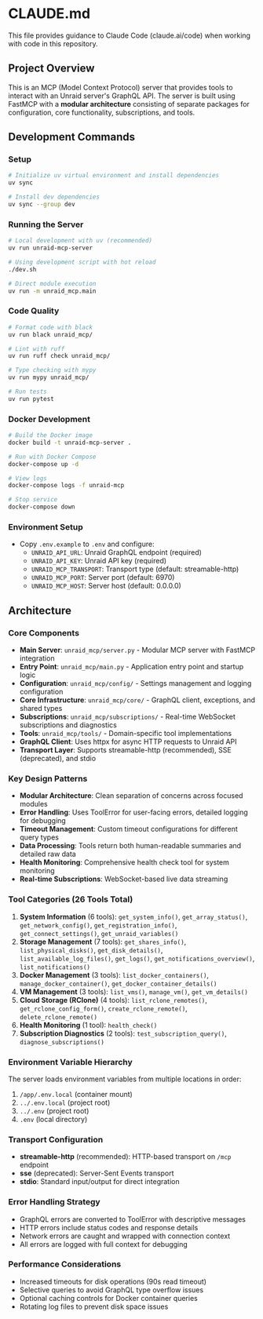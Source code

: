 # CLAUDE.md

This file provides guidance to Claude Code (claude.ai/code) when working with code in this repository.

## Project Overview
This is an MCP (Model Context Protocol) server that provides tools to interact with an Unraid server's GraphQL API. The server is built using FastMCP with a **modular architecture** consisting of separate packages for configuration, core functionality, subscriptions, and tools.

## Development Commands

### Setup
```bash
# Initialize uv virtual environment and install dependencies
uv sync

# Install dev dependencies
uv sync --group dev
```

### Running the Server
```bash
# Local development with uv (recommended)
uv run unraid-mcp-server

# Using development script with hot reload
./dev.sh

# Direct module execution
uv run -m unraid_mcp.main
```

### Code Quality
```bash
# Format code with black
uv run black unraid_mcp/

# Lint with ruff
uv run ruff check unraid_mcp/

# Type checking with mypy
uv run mypy unraid_mcp/

# Run tests
uv run pytest
```

### Docker Development
```bash
# Build the Docker image
docker build -t unraid-mcp-server .

# Run with Docker Compose
docker-compose up -d

# View logs
docker-compose logs -f unraid-mcp

# Stop service
docker-compose down
```

### Environment Setup
- Copy `.env.example` to `.env` and configure:
  - `UNRAID_API_URL`: Unraid GraphQL endpoint (required)
  - `UNRAID_API_KEY`: Unraid API key (required)
  - `UNRAID_MCP_TRANSPORT`: Transport type (default: streamable-http)
  - `UNRAID_MCP_PORT`: Server port (default: 6970)
  - `UNRAID_MCP_HOST`: Server host (default: 0.0.0.0)

## Architecture

### Core Components
- **Main Server**: `unraid_mcp/server.py` - Modular MCP server with FastMCP integration
- **Entry Point**: `unraid_mcp/main.py` - Application entry point and startup logic
- **Configuration**: `unraid_mcp/config/` - Settings management and logging configuration
- **Core Infrastructure**: `unraid_mcp/core/` - GraphQL client, exceptions, and shared types
- **Subscriptions**: `unraid_mcp/subscriptions/` - Real-time WebSocket subscriptions and diagnostics
- **Tools**: `unraid_mcp/tools/` - Domain-specific tool implementations
- **GraphQL Client**: Uses httpx for async HTTP requests to Unraid API
- **Transport Layer**: Supports streamable-http (recommended), SSE (deprecated), and stdio

### Key Design Patterns
- **Modular Architecture**: Clean separation of concerns across focused modules
- **Error Handling**: Uses ToolError for user-facing errors, detailed logging for debugging
- **Timeout Management**: Custom timeout configurations for different query types
- **Data Processing**: Tools return both human-readable summaries and detailed raw data
- **Health Monitoring**: Comprehensive health check tool for system monitoring
- **Real-time Subscriptions**: WebSocket-based live data streaming

### Tool Categories (26 Tools Total)
1. **System Information** (6 tools): `get_system_info()`, `get_array_status()`, `get_network_config()`, `get_registration_info()`, `get_connect_settings()`, `get_unraid_variables()`
2. **Storage Management** (7 tools): `get_shares_info()`, `list_physical_disks()`, `get_disk_details()`, `list_available_log_files()`, `get_logs()`, `get_notifications_overview()`, `list_notifications()`
3. **Docker Management** (3 tools): `list_docker_containers()`, `manage_docker_container()`, `get_docker_container_details()`
4. **VM Management** (3 tools): `list_vms()`, `manage_vm()`, `get_vm_details()`
5. **Cloud Storage (RClone)** (4 tools): `list_rclone_remotes()`, `get_rclone_config_form()`, `create_rclone_remote()`, `delete_rclone_remote()`
6. **Health Monitoring** (1 tool): `health_check()`
7. **Subscription Diagnostics** (2 tools): `test_subscription_query()`, `diagnose_subscriptions()`

### Environment Variable Hierarchy
The server loads environment variables from multiple locations in order:
1. `/app/.env.local` (container mount)
2. `../.env.local` (project root)
3. `../.env` (project root)
4. `.env` (local directory)

### Transport Configuration
- **streamable-http** (recommended): HTTP-based transport on `/mcp` endpoint
- **sse** (deprecated): Server-Sent Events transport
- **stdio**: Standard input/output for direct integration

### Error Handling Strategy
- GraphQL errors are converted to ToolError with descriptive messages
- HTTP errors include status codes and response details
- Network errors are caught and wrapped with connection context
- All errors are logged with full context for debugging

### Performance Considerations
- Increased timeouts for disk operations (90s read timeout)
- Selective queries to avoid GraphQL type overflow issues
- Optional caching controls for Docker container queries
- Rotating log files to prevent disk space issues